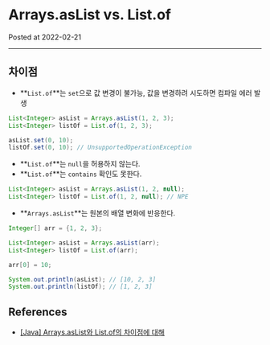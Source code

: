 # Arrays.asList vs. List.of

Posted at 2022-02-21

---

## 차이점

- **`List.of`**는 `set`으로 값 변경이 불가능, 값을 변경하려 시도하면 컴파일 에러 발생

```java
List<Integer> asList = Arrays.asList(1, 2, 3);
List<Integer> listOf = List.of(1, 2, 3);

asList.set(0, 10);
listOf.set(0, 10); // UnsupportedOperationException
```

- **`List.of`**는 `null`을 허용하지 않는다.
- **`List.of`**는 `contains` 확인도 못한다.

```java
List<Integer> asList = Arrays.asList(1, 2, null);
List<Integer> listOf = List.of(1, 2, null); // NPE
```

- **`Arrays.asList`**는 원본의 배열 변화에 반응한다.

```java
Integer[] arr = {1, 2, 3};

List<Integer> asList = Arrays.asList(arr);
List<Integer> listOf = List.of(arr);

arr[0] = 10;

System.out.println(asList); // [10, 2, 3]
System.out.println(listOf); // [1, 2, 3]
```

## References

- [[Java] Arrays.asList와 List.of의 차이점에 대해](https://bepoz-study-diary.tistory.com/349)